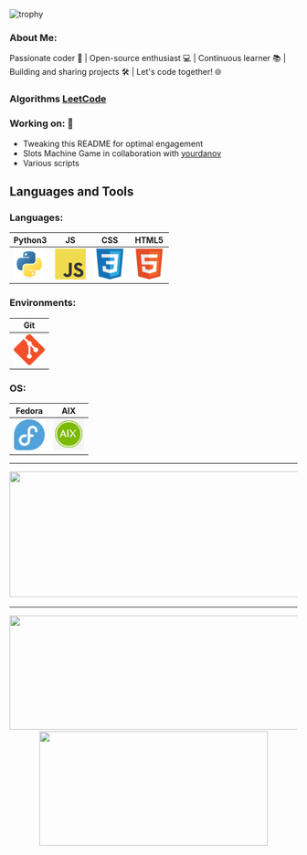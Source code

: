![trophy](https://github-profile-trophy.vercel.app/?username=lyudmilov-georgedi&title=Stars,Followers,Commits,Repositories,MultipleLang,PullRequest&theme=onedark)


### About Me:  

Passionate coder 🚀 | Open-source enthusiast 💻 | Continuous learner 📚 | Building and sharing projects 🛠️ | Let's code together! 🌐

### Algorithms [LeetCode](https://leetcode.com/u/lyudmilov-georgedi/)

### Working on: 🚀
- Tweaking this README for optimal engagement 
- Slots Machine Game in collaboration with [yourdanov](https://github.com/yourdanov)
- Various scripts

## Languages and Tools 

### Languages:
| Python3 | JS | CSS | HTML5 |
|---------|----|------|------|
|  <img src="https://github.com/lyudmilov-georgedi/lyudmilov-georgedi/blob/main/devicons/python/python-original.svg" title="Python"  alt="Python" width="55" height="55"/> | <img src="https://github.com/lyudmilov-georgedi/lyudmilov-georgedi/blob/main/devicons/javascript/javascript-original.svg" title="JavaScript" alt="JavaScript" width="55" height="55"/> | <img src="https://github.com/lyudmilov-georgedi/lyudmilov-georgedi/blob/main/devicons/css3/css3-original.svg" title="CSS" alt="CSS" width="55" height="55"/> | <img src="https://github.com/lyudmilov-georgedi/lyudmilov-georgedi/blob/main/devicons/html5/html5-original.svg" title="HTML5" alt="HTML5" width="55" height="55"/> |

### Environments:
| Git |
|-----|
| <img src="https://github.com/lyudmilov-georgedi/lyudmilov-georgedi/blob/main/devicons/git/git-original.svg" title="Git"  alt="Git" width="55" height="55"/> |

### OS:
| Fedora | AIX |
|--------|-----|
| <img src="https://github.com/lyudmilov-georgedi/lyudmilov-georgedi/blob/main/devicons/fedora/fedora-plain.svg" title="Linux" alt="Linux" width="55" height="55"/> | <img src="https://github.com/lyudmilov-georgedi/lyudmilov-georgedi/blob/main/devicons/aix/aix-original.svg" title="Linux" alt="Linux" width="55" height="55"/> |

---

<p align="center">
  <img width="800" height="220" src="https://streak-stats.demolab.com?user=lyudmilov-georgedi&theme=highcontrast&hide_border=true&border_radius=5&card_width=800">
</p>

---

<p align="center">
  <img width="600" height="200" src="https://github-readme-stats.vercel.app/api?username=lyudmilov-georgedi&show_icons=true&theme=vision-friendly-dark">
  <img width="400" height="200" src="https://github-readme-stats.vercel.app/api/top-langs/?username=lyudmilov-georgedi&size_weight=0.15&count_weight=0.5&layout=compact&theme=vision-friendly-dark">
</p>

<div id="header" align="center">
  <img src="https://komarev.com/ghpvc/?username=lyudmilov-georgedi&style=for-the-badge&color=orange" alt=""/>
</div>
